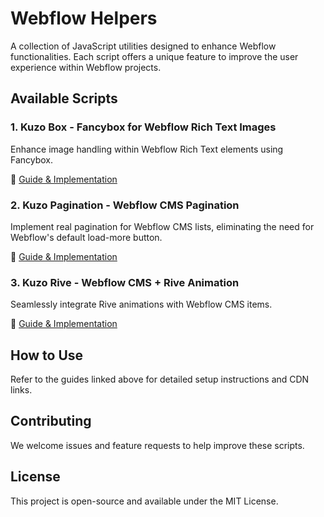 # Webflow Helpers

A collection of JavaScript utilities designed to enhance Webflow functionalities. Each script offers a unique feature to improve the user experience within Webflow projects.

## Available Scripts

### 1. Kuzo Box - Fancybox for Webflow Rich Text Images
Enhance image handling within Webflow Rich Text elements using Fancybox.

🔗 [Guide & Implementation](https://www.flownest.co/richtext-images-zoom.html)

### 2. Kuzo Pagination - Webflow CMS Pagination
Implement real pagination for Webflow CMS lists, eliminating the need for Webflow's default load-more button.

🔗 [Guide & Implementation](https://www.flownest.co/cms-pagination.html)

### 3. Kuzo Rive - Webflow CMS + Rive Animation
Seamlessly integrate Rive animations with Webflow CMS items.

🔗 [Guide & Implementation](https://www.flownest.co/rive-integration.html)

## How to Use
Refer to the guides linked above for detailed setup instructions and CDN links.

## Contributing
We welcome issues and feature requests to help improve these scripts.

## License
This project is open-source and available under the MIT License.
